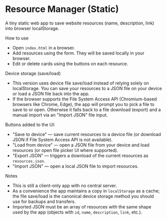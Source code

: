 # Resource Manager (Static)

A tiny static web app to save website resources (name, description, link) into browser localStorage.

How to use

- Open `index.html` in a browser.
- Add resources using the form. They will be saved locally in your browser.
- Edit or delete cards using the buttons on each resource.

Device storage (save/load)

- This version uses device file save/load instead of relying solely on localStorage. You can save your resources to a JSON file on your device or load a JSON file back into the app.
- If the browser supports the File System Access API (Chromium-based browsers like Chrome, Edge), the app will prompt you to pick a file to save to or open. Otherwise it falls back to a file download (export) and a manual import via an "Import JSON" file input.

Buttons added to the UI:

- "Save to device" — save current resources to a device file (or download JSON if File System Access API is not available).
- "Load from device" — open a JSON file from your device and load resources (or open file picker UI where supported).
- "Export JSON" — triggers a download of the current resources as `resources.json`.
- "Import JSON" — open a local JSON file to import resources.

Notes

- This is still a client-only app with no central server.
- As a convenience the app maintains a copy in `localStorage` as a cache; the file save/load is the canonical device storage method you should use for backups and transfers.
- Imported JSON must be an array of resources with the same shape used by the app (objects with `id`, `name`, `description`, `link`, etc.).
